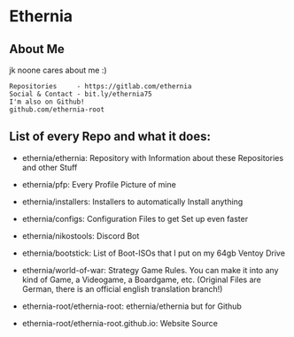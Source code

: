 # Ethernia
## About Me
jk noone cares about me :)

    Repositories     - https://gitlab.com/ethernia
    Social & Contact - bit.ly/ethernia75
    I'm also on Github!
    github.com/ethernia-root

## List of every Repo and what it does:

- ethernia/ethernia:
    Repository with Information about these Repositories and other Stuff
- ethernia/pfp:
    Every Profile Picture of mine
- ethernia/installers:
    Installers to automatically Install anything
- ethernia/configs:
    Configuration Files to get Set up even faster
- ethernia/nikostools:
    Discord Bot
- ethernia/bootstick:
    List of Boot-ISOs that I put on my 64gb Ventoy Drive
- ethernia/world-of-war:
    Strategy Game Rules. You can make it into any kind of Game, a Videogame, a Boardgame, etc.
    (Original Files are German, there is an official english translation branch!)

- ethernia-root/ethernia-root:
    ethernia/ethernia but for Github
- ethernia-root/ethernia-root.github.io:
    Website Source
